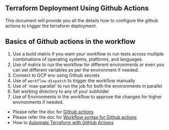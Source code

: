## Terraform Deployment Using Github Actions
This document will provide you all the details how to configure the github actions to trigger the terraform deployment.

## Basics of Github actions in the workflow
1. Use a build matrix if you want your workflow to run tests across multiple combinations of operating systems, platforms, and languages.
2. Use of matrix to run the workflow for different environments or even you can set different variables as per the environment if needed.
3. Connect to GCP env using Github secrets
4. Use of `workflow-dispatch` to trigger the workflow manually
5. Use of `max-parallel' to run the job for both the environments in parallel
6. Set working directory to any of your subfolder
7. Use of Environments in the workflow to approve the changes for higher environments if needed.

* Please refer the doc for [Github actions](https://docs.github.com/en/actions/learn-github-actions/understanding-github-actions) 
* Please refer the doc for [Workflow syntax for Github actions](https://docs.github.com/en/actions/using-workflows/workflow-syntax-for-github-actions#jobsjob_idstepsuses)
* How to [Automate Terraform with GitHub Actions](https://learn.hashicorp.com/tutorials/terraform/github-actions)
